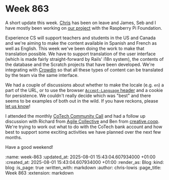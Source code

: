 Week 863
========

A short update this week. [Chris](/chris-roos) has been on leave and James, Seb and I have mostly been working on [our project](https://experience-cs.org) with the Raspberry Pi Foundation.

Experience CS will support teachers and students in the US and Canada and we're aiming to make the content available in Spanish and French as well as English. This week we've been doing the work to make that translation possible. We have to support translation of the user interface (which is made fairly straight-forward by Rails' i18n system), the contents of the database and the Scratch projects that have been developed. We're integrating with [Crowdin](https://crowdin.com/) so that all these types of content can be translated by the team via the same interface.

We had a couple of discussions about whether to make the locale (e.g. `en`) a part of the URL, or to use the browser [`Accept-Language` header](https://developer.mozilla.org/en-US/docs/Web/HTTP/Reference/Headers/Accept-Language) and a cookie for persistence. We couldn't really decide which was "best" and there seems to be examples of both out in the wild. If you have reckons, please [let us know](mailto:lets@gofreerange.com)!

I attended the monthly [CoTech Community Call](https://wiki.cotech.coop/wiki/Calls) and had a follow up discussion with Richard from [Agile Collective](https://agile.coop/) and Ben from [creative.coop](https://creative.coop/). We're trying to work out what to do with the CoTech bank account and how best to support some exciting activities we have planned over the next few months.

Have a good weekend!

:name: week-863
:updated_at: 2025-08-01 15:43:04.607934000 +01:00
:created_at: 2025-08-01 15:43:04.607934000 +01:00
:render_as: Blog
:kind: blog
:is_page: true
:written_with: markdown
:author: chris-lowis
:page_title: Week 863
:extension: markdown
